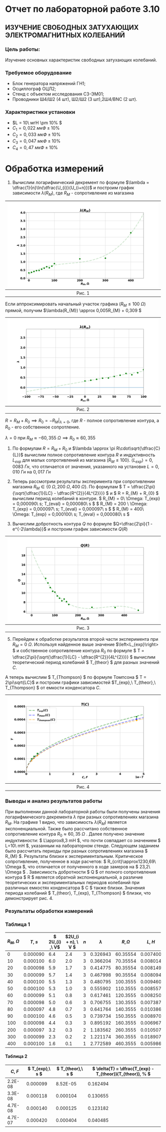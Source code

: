 # Отчет по лабораторной работе 3.10
## ИЗУЧЕНИЕ СВОБОДНЫХ ЗАТУХАЮЩИХ ЭЛЕКТРОМАГНИТНЫХ КОЛЕБАНИЙ

### Цель работы: 
Изучение основных характеристик свободных затухающих колебаний.     

### Требуемое оборудование 
- Блок генератора напряжений ГН1;
- Осциллограф ОЦЛ2;
- Стенд с объектом исследования С3-ЭМ01;
- Проводники Ш4/Ш2 (4 шт), Ш2/Ш2 (3 шт),2Ш4/BNC (2 шт).

### Характеристики установки
  - $L = 10\  мгН \pm 10\% $
  - $C_{1} = 0,022 \ мкФ \pm10\%$
  - $C_{2} = 0,033 \ мкФ \pm10\%$
  - $C_{3} = 0,047 \ мкФ \pm10\%$
  - $C_{4} = 0,47 \ мкФ \pm10\%$

# Обработка измерений  
1. Вычислим логарифмический декремент по формуле $\lambda = \dfrac{1}{n}\ln(\dfrac{U_{i}}{U_{i+n}})$ и построим график зависимости $\lambda(R_{M})$, где $R_{M}$ - сопротивление из магазина

|![image](https://raw.githubusercontent.com/currantino/physics-3-10/master/plots/lambda(RM).png)|
|:--:|
|Рис. 1|

Если аппроксимировать начальный участок графика ($R_{M} \leq 100\ \Omega$) прямой, получим $\lambda(R_{M}) \approx 0,005R_{M} + 0,309 $

|![image2](https://raw.githubusercontent.com/currantino/physics-3-10/master/plots/lambda(Rm)2.png)|
|:--:|
|Рис. 2|


  $R = R_{M} + R_{0} \implies R_{0} = -R_{M}|_{\lambda=0}$, где $R$ - полное сопротивление контура, а $R_{0}$ - его собственное сопротление.

  $\lambda = 0$ при $R_{M} \approx -60,355\ \Omega \implies R_{0} \approx 60,355$

1. По формулам $R = R_{M} + R_{0}$ и $\lambda \approx \pi R\cdot\sqrt{\dfrac{C}{L}}$ вычислим полное сопротивление контура $R$ и индуктивность $L_{exp}$ для малых сопротивлений из магазина ($R_{M} \leq 100$). $\left<L_{exp}\right> = 0,0083 \ Гн$, что отличается от значения, указанного на установке $L=0,010 \ Гн$ на $0,017 \ Гн$

2. Теперь рассмотрим результаты эксперимента при сопротивлении магазина $R_{M} \in \{0 \ \Omega, 200 \ \Omega, 400 \ \Omega\}$. По формулам $ T = \dfrac{2\pi}{\sqrt{\dfrac{1}{LC} - \dfrac{R^{2}}{4L^{2}}}} $ и $ R = R_{M} + R_{0} $ вычислим период колебаний в контуре.
   $ R_{M} = 0\ \Omega: T_{exp} = 0,000090\ s; T_{eval} = 0,000080\ s $
   $ R_{M} = 200 \ \Omega: T_{exp} = 0,000097\ s; T_{eval} = 0,000097\ s $
   $ R_{M} = 400\ \Omega: T_{exp} = 0,000100\ s; T_{eval} = 0,000080\ s $

3. Вычислим добротность контура $Q$ по формуле $Q=\dfrac{2\pi}{1 - e^{-2\lambda}}$ и построим график зависимости $Q(R)$

|![image3](https://raw.githubusercontent.com/currantino/physics-3-10/master/plots/Q(R).png)|
|:--:|
|Рис. 3|

 5. Перейдем к обработке результатов второй части эксперимента при $R_{M} = 0\ \Omega$.
Используя найденное выше значение $\left<L_{exp}\right> $ и собственное сопротивление контура $R_{0}$ по формуле $ T = \dfrac{2\pi}{\sqrt{\dfrac{1}{LC} - \dfrac{R^{2}}{4L^{2}}}} $ вычислим теоретический период колебаний $ T_{theor} $ для разных значений $C$.

А теперь вычислим $ T_{Thompson} $ по формуле Томпсона $ T = 2\pi\sqrt{LC}$ и построим графики зависимостей $T_{exp},\ T_{theor},\ T_{Thompson} $ от емкости конденсатора $C$.

|![image4](https://raw.githubusercontent.com/currantino/physics-3-10/master/plots/T(C).png)|
|:--:|
|Рис. 4|

### Выводы и анализ результатов работы

При выполнении данной лабораторной работы были получены значения логарифмического декремента $\lambda$ при разных сопротивлениях магазина $R_{M}$. На графике 1 видно, что зависимость $\lambda(R_{M})$ является экспоненциальной. Также было рассчитано собственное сопротивление контура $R_{0}\approx60,35\ \Omega$ . 
Далее получено значение индуктивности: $ L\approx8,3 mH $, что почти совпадает со значением $ L=10\ mH $, указанным на лабораторном стенде. Следующем заданием было рассчитать периоды при разных сопротивлениях магазина $ R_{M} $. Результаты близки к экспериментальным.
Критическое сопротивление, полученное в ходе расчетов: $ R_{crit}\approx1230,69\ \Omega $, что отличается от полученного в ходе замеров на $ 23,2\ \Omega $ . 
Зависимость добротности $ Q $ от полного сопротивления контура $ R $ является обратной экспоненциальной, а различие теоретических и экспериментальных периодов колебаний при различных емкостях конденсатора $ C $ также близки.
Значения периода колебаний $ T_{theor}, T_{exp}, T_{Thompson} $ близки, что демонстрирует рис. 4.










### Результаты обработки измерений

### Таблица 1
   
| $R_{M}, \ \Omega$ | $T, \ s$        | $ 2U_{i} ,\ V$  | $2U_{i + n}, \ V $| $n$ | $\lambda$ | $R, \Omega$        | $L,\ H$        | $T_{eval},\ s  $| $Q, \ J$       |
|-----|----------|-----|-----|---|-----------|----------|----------|-------------|----------|
| 0   | 0.000090 | 6.4 | 2.4 | 3 | 0.326943  | 60.35554 | 0.007400 | 8.03E-05    | 13.09054 |
| 10  | 0.000100 | 6.0 | 2.0 | 3 | 0.366204  | 70.35554 | 0.008014 | 8.36E-05    | 12.10050 |
| 20  | 0.000098 | 5.9 | 1.7 | 3 | 0.414775  | 80.35554 | 0.008149 | 8.43E-05    | 11.14526 |
| 30  | 0.000099 | 5.7 | 1.4 | 3 | 0.467998  | 90.35554 | 0.008094 | 8.41E-05    | 10.33750 |
| 40  | 0.000100 | 5.5 | 1.3 | 3 | 0.480795  | 100.3555 | 0.009460 | 9.09E-05    | 10.17166 |
| 50  | 0.000100 | 5.3 | 1.0 | 3 | 0.555902  | 110.3555 | 0.008557 | 8.65E-05    | 9.363421 |
| 60  | 0.000099 | 5.1 | 0.8 | 3 | 0.617461  | 120.3555 | 0.008250 | 8.51E-05    | 8.860254 |
| 70  | 0.000098 | 5.0 | 0.6 | 3 | 0.706755  | 130.3555 | 0.007387 | 8.06E-05    | 8.303273 |
| 80  | 0.000097 | 4.8 | 0.7 | 3 | 0.641764  | 140.3555 | 0.010386 | 9.55E-05    | 8.691137 |
| 90  | 0.000100 | 4.6 | 0.5 | 3 | 0.739734  | 150.3555 | 0.008970 | 8.89E-05    | 8.136297 |
| 100 | 0.000098 | 4.4 | 0.3 | 3 | 0.895192  | 160.3555 | 0.006967 | 7.86E-05    | 7.541897 |
| 200 | 0.000097 | 3.2 | 0.3 | 2 | 1.183562  | 260.3555 | 0.010507 | 9.73E-05    | 6.933170 |
| 300 | 0.000099 | 2.3 | 0.2 | 2 | 1.221174  | 360.3555 | 0.018907 | 0.000131    | 6.881584 |
| 400 | 0.000100 | 1.6 | 0.1 | 1 | 2.772589  | 460.3555 | 0.005986 | 8.04E-05    | 6.307825 |

#### Таблица 2
| $C,\ F$       |$ T_{exp},\ s $  |$ T_{theor},\ s $ | $ \delta{T} = \dfrac{T_{exp} - T_{theor}}{T_{theor}}, \%  $ |
|---------|----------|----------|----------|
| 2.2E-08 | 0.000099 | 8.52E-05 | 0.162494 |
| 3.3E-08 | 0.000118 | 0.000104 | 0.130655 |
| 4.7E-08 | 0.000140 | 0.000125 | 0.123182 |
| 4.7E-07 | 0.000420 | 0.000404 | 0.040485 |